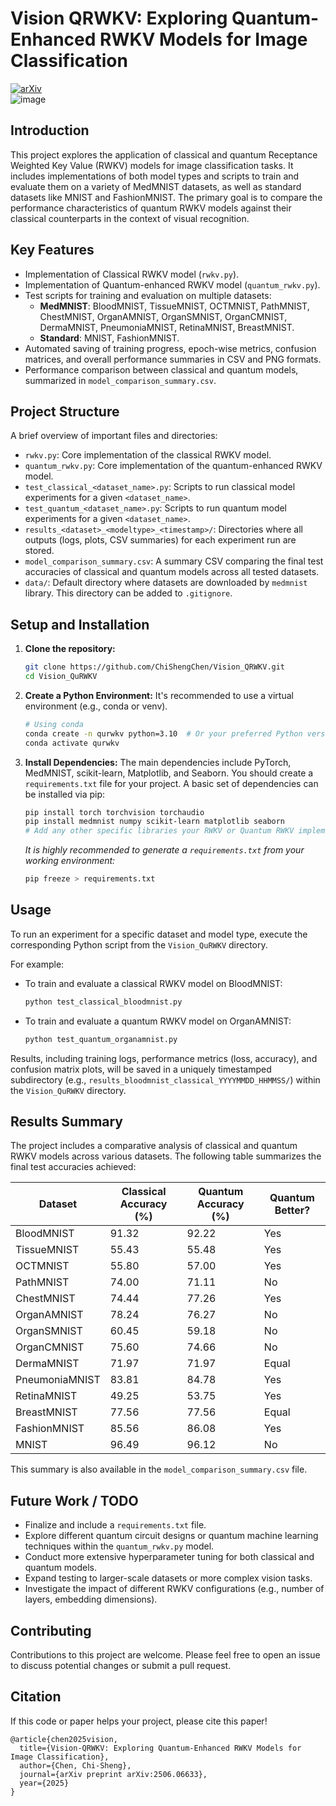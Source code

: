 # Vision QRWKV: Exploring Quantum-Enhanced RWKV Models for Image Classification

[![arXiv](https://img.shields.io/badge/arXiv-2506.06633-b31b1b.svg?style=flat-square)](https://arxiv.org/abs/2506.06633)  
![image](https://github.com/user-attachments/assets/dba471bb-2198-48ef-9bd6-04f406d7b76c)

## Introduction

This project explores the application of classical and quantum Receptance Weighted Key Value (RWKV) models for image classification tasks. It includes implementations of both model types and scripts to train and evaluate them on a variety of MedMNIST datasets, as well as standard datasets like MNIST and FashionMNIST. The primary goal is to compare the performance characteristics of quantum RWKV models against their classical counterparts in the context of visual recognition.

## Key Features

*   Implementation of Classical RWKV model (`rwkv.py`).
*   Implementation of Quantum-enhanced RWKV model (`quantum_rwkv.py`).
*   Test scripts for training and evaluation on multiple datasets:
    *   **MedMNIST**: BloodMNIST, TissueMNIST, OCTMNIST, PathMNIST, ChestMNIST, OrganAMNIST, OrganSMNIST, OrganCMNIST, DermaMNIST, PneumoniaMNIST, RetinaMNIST, BreastMNIST.
    *   **Standard**: MNIST, FashionMNIST.
*   Automated saving of training progress, epoch-wise metrics, confusion matrices, and overall performance summaries in CSV and PNG formats.
*   Performance comparison between classical and quantum models, summarized in `model_comparison_summary.csv`.

## Project Structure

A brief overview of important files and directories:

*   `rwkv.py`: Core implementation of the classical RWKV model.
*   `quantum_rwkv.py`: Core implementation of the quantum-enhanced RWKV model.
*   `test_classical_<dataset_name>.py`: Scripts to run classical model experiments for a given `<dataset_name>`.
*   `test_quantum_<dataset_name>.py`: Scripts to run quantum model experiments for a given `<dataset_name>`.
*   `results_<dataset>_<modeltype>_<timestamp>/`: Directories where all outputs (logs, plots, CSV summaries) for each experiment run are stored.
*   `model_comparison_summary.csv`: A summary CSV comparing the final test accuracies of classical and quantum models across all tested datasets.
*   `data/`: Default directory where datasets are downloaded by `medmnist` library. This directory can be added to `.gitignore`.

## Setup and Installation

1.  **Clone the repository:**
    ```bash
    git clone https://github.com/ChiShengChen/Vision_QRWKV.git
    cd Vision_QuRWKV
    ```

2.  **Create a Python Environment:**
    It's recommended to use a virtual environment (e.g., conda or venv).
    ```bash
    # Using conda
    conda create -n qurwkv python=3.10  # Or your preferred Python version
    conda activate qurwkv
    ```

3.  **Install Dependencies:**
    The main dependencies include PyTorch, MedMNIST, scikit-learn, Matplotlib, and Seaborn. You should create a `requirements.txt` file for your project.
    A basic set of dependencies can be installed via pip:
    ```bash
    pip install torch torchvision torchaudio
    pip install medmnist numpy scikit-learn matplotlib seaborn
    # Add any other specific libraries your RWKV or Quantum RWKV implementations might need
    ```
    *It is highly recommended to generate a `requirements.txt` from your working environment:*
    ```bash
    pip freeze > requirements.txt
    ```

## Usage

To run an experiment for a specific dataset and model type, execute the corresponding Python script from the `Vision_QuRWKV` directory.

For example:

*   To train and evaluate a classical RWKV model on BloodMNIST:
    ```bash
    python test_classical_bloodmnist.py
    ```

*   To train and evaluate a quantum RWKV model on OrganAMNIST:
    ```bash
    python test_quantum_organamnist.py
    ```

Results, including training logs, performance metrics (loss, accuracy), and confusion matrix plots, will be saved in a uniquely timestamped subdirectory (e.g., `results_bloodmnist_classical_YYYYMMDD_HHMMSS/`) within the `Vision_QuRWKV` directory.

## Results Summary

The project includes a comparative analysis of classical and quantum RWKV models across various datasets. The following table summarizes the final test accuracies achieved:

| Dataset        | Classical Accuracy (%) | Quantum Accuracy (%) | Quantum Better? |
|----------------|------------------------|----------------------|-----------------|
| BloodMNIST     | 91.32                  | 92.22                | Yes             |
| TissueMNIST    | 55.43                  | 55.48                | Yes             |
| OCTMNIST       | 55.80                  | 57.00                | Yes             |
| PathMNIST      | 74.00                  | 71.11                | No              |
| ChestMNIST     | 74.44                  | 77.26                | Yes             |
| OrganAMNIST    | 78.24                  | 76.27                | No              |
| OrganSMNIST    | 60.45                  | 59.18                | No              |
| OrganCMNIST    | 75.60                  | 74.66                | No              |
| DermaMNIST     | 71.97                  | 71.97                | Equal           |
| PneumoniaMNIST | 83.81                  | 84.78                | Yes             |
| RetinaMNIST    | 49.25                  | 53.75                | Yes             |
| BreastMNIST    | 77.56                  | 77.56                | Equal           |
| FashionMNIST   | 85.56                  | 86.08                | Yes             |
| MNIST          | 96.49                  | 96.12                | No              |

This summary is also available in the `model_comparison_summary.csv` file.

## Future Work / TODO

*   Finalize and include a `requirements.txt` file.
*   Explore different quantum circuit designs or quantum machine learning techniques within the `quantum_rwkv.py` model.
*   Conduct more extensive hyperparameter tuning for both classical and quantum models.
*   Expand testing to larger-scale datasets or more complex vision tasks.
*   Investigate the impact of different RWKV configurations (e.g., number of layers, embedding dimensions).

## Contributing

Contributions to this project are welcome. Please feel free to open an issue to discuss potential changes or submit a pull request.

## Citation
If this code or paper helps your project, please cite this paper!  
```
@article{chen2025vision,
  title={Vision-QRWKV: Exploring Quantum-Enhanced RWKV Models for Image Classification},
  author={Chen, Chi-Sheng},
  journal={arXiv preprint arXiv:2506.06633},
  year={2025}
}
```
